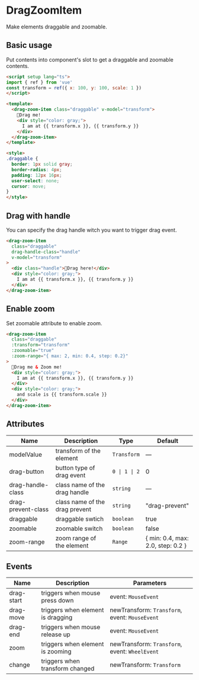 # DragZoomItem
Make elements draggable and zoomable.

## Basic usage
Put contents into component's slot to get a draggable and zoomable contents.
```html
<script setup lang="ts">
import { ref } from 'vue'
const transform = ref({ x: 100, y: 100, scale: 1 })
</script>

<template>
  <drag-zoom-item class="draggable" v-model="transform">
    👋Drag me!
    <div style="color: gray;">
      I am at {{ transform.x }}, {{ transform.y }}
    </div>
  </drag-zoom-item>
</template>

<style>
.draggable {
  border: 1px solid gray;
  border-radius: 4px;
  padding: 12px 16px;
  user-select: none;
  cursor: move;
}
</style>
```

## Drag with handle
You can specify the drag handle witch you want to trigger drag event.
```html
<drag-zoom-item
  class="draggable"
  drag-handle-class="handle"
  v-model="transform"
>
  <div class="handle">👋Drag here!</div>
  <div style="color: gray;">
    I am at {{ transform.x }}, {{ transform.y }}
  </div>
</drag-zoom-item>
```

## Enable zoom
Set zoomable attribute to enable zoom.
```html
<drag-zoom-item
  class="draggable"
  :transform="transform"
  :zoomable="true"
  :zoom-range="{ max: 2, min: 0.4, step: 0.2}"
>
  👋Drag me & Zoom me!
  <div style="color: gray;">
    I am at {{ transform.x }}, {{ transform.y }}
  </div>
  <div style="color: gray;">
    and scale is {{ transform.scale }}
  </div>
</drag-zoom-item>
```

## Attributes
|Name|Description|Type|Default|
|---|---|---|---|
|modelValue|transform of the element|`Transform`|—|
|drag-button|button type of drag event|`0 \| 1 \| 2` |0|
|drag-handle-class|class name of the drag handle|`string`|—|
|drag-prevent-class|class name of the drag prevent|`string`|"drag-prevent"|
|draggable|draggable swtich|`boolean`|true|
|zoomable|zoomable switch|`boolean`|false|
|zoom-range|zoom range of the element|`Range`|{ min: 0.4, max: 2.0, step: 0.2 }|

## Events
|Name|Description|Parameters|
|---|---|---|
|drag-start|triggers when mouse press down|event: `MouseEvent`|
|drag-move|triggers when element is dragging|newTransform: `Transform`, event: `MouseEvent`|
|drag-end|triggers when mouse release up|event: `MouseEvent`|
|zoom|triggers when element is zooming|newTransform: `Transform`, event: `WheelEvent`|
|change|triggers when transform changed|newTransform: `Transform`|
